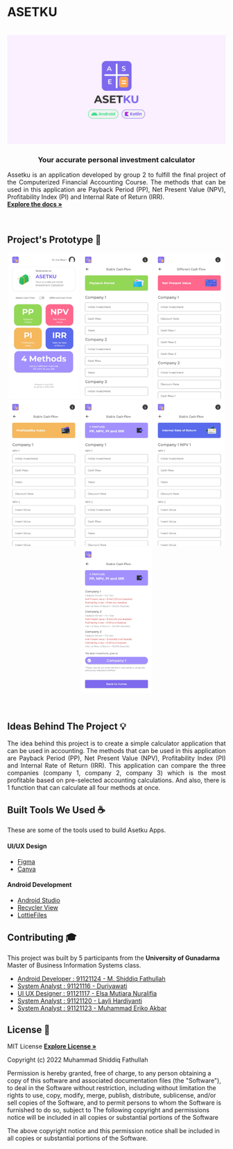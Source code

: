 # ASETKU

<!-- PROJECT LOGO -->
<p align="center">
  <br>
  <img  width="1280px" src="https://raw.githubusercontent.com/mas-diq/ASETKU/master/Cover.png" />
  <h3 align="center">Your accurate personal investment calculator</h3>
  <p align="justify">
    Assetku is an application developed by group 2 to fulfill the final project of the Computerized Financial Accounting Course. The methods that can be used in this application are Payback Period (PP), Net Present Value (NPV), Profitability Index (PI) and Internal Rate of Return (IRR).
    <br />
    <a href="https://github.com/mas-diq/ASETKU"><strong>Explore the docs »</strong></a>
  </p>
</p>
<br>

<!-- ABOUT THE PROJECT -->

## Project's Prototype :star2:

<p align="center">
<img width="164px" src="https://github.com/mas-diq/ASETKU/blob/master/SS_ASETKU_1.jpg"> 
<img width="164px" src="https://github.com/mas-diq/ASETKU/blob/master/SS_ASETKU_2.jpg"> 
<img width="164px" src="https://github.com/mas-diq/ASETKU/blob/master/SS_ASETKU_3.jpg"> 
<img width="164px" src="https://github.com/mas-diq/ASETKU/blob/master/SS_ASETKU_4.jpg"> 
<img width="164px" src="https://github.com/mas-diq/ASETKU/blob/master/SS_ASETKU_5.jpg"> 
<img width="164px" src="https://github.com/mas-diq/ASETKU/blob/master/SS_ASETKU_6.jpg"> 
<img width="164px" src="https://github.com/mas-diq/ASETKU/blob/master/SS_ASETKU_7.jpg"> 
</p>
<br>

<!-- ABOUT THE PROJECT -->

## Ideas Behind The Project :bulb:

<p align="justify">
The idea behind this project is to create a simple calculator application that can be used in accounting. The methods that can be used in this application are Payback Period (PP), Net Present Value (NPV), Profitability Index (PI) and Internal Rate of Return (IRR). This application can compare the three companies (company 1, company 2, company 3) which is the most profitable based on pre-selected accounting calculations. And also, there is 1 function that can calculate all four methods at once. 
</p>

## Built Tools We Used :coffee:

These are some of the tools used to build Asetku Apps.

#### UI/UX Design

* [Figma](https://www.figma.com/)
* [Canva](https://www.canva.com/)

#### Android Development

* [Android Studio](https://developer.android.com/studio)
* [Recycler View](https://developer.android.com/jetpack/androidx/releases/recyclerview)
* [LottieFiles](https://lottiefiles.com/)
  <br>

[//]: # (## Get in Touch :dizzy:)

[//]: # ()
[//]: # (You can run the following project by creating a fork from the repository, or simply by downloading)

[//]: # (it via the following link [https://bit.ly/asetku_latest]&#40;https://bit.ly/asetku_latest&#41;)

[//]: # (<br>)

## Contributing :mortar_board:

This project was built by 5 participants from the **University of Gunadarma** Master of Business
Information Systems class.

* [Android Developer : 91121124 - M. Shiddiq Fathullah](https://www.linkedin.com/in/muhammad-shiddiq-f/)
* [System Analyst : 91121116 - Duriyawati](https://www.linkedin.com/in/duriyawati-riri/)
* [UI UX Designer : 91121117 - Elsa Mutiara Nuralifia](https://www.linkedin.com/in/elsamutiaranuralifia/)
* [System Analyst : 91121120 - Layli Hardiyanti](https://www.linkedin.com/in/layli-hardiyanti/)
* [System Analyst : 91121123 - Muhammad Eriko Akbar](https://www.linkedin.com/in/merikbar/)
  <br>

<!-- LICENSE -->

## License :page_facing_up:

MIT License
<a href="https://github.com/mas-diq/ASETKU/blob/master/LICENSE"><strong>Explore License »</strong></a>

Copyright (c) 2022 Muhammad Shiddiq Fathullah

Permission is hereby granted, free of charge, to any person obtaining a copy of this software and
associated documentation files (the "Software"), to deal in the Software without restriction,
including without limitation the rights to use, copy, modify, merge, publish, distribute,
sublicense, and/or sell copies of the Software, and to permit persons to whom the Software is
furnished to do so, subject to The following copyright and permissions notice will be included in
all copies or substantial portions of the Software

The above copyright notice and this permission notice shall be included in all copies or substantial
portions of the Software.
